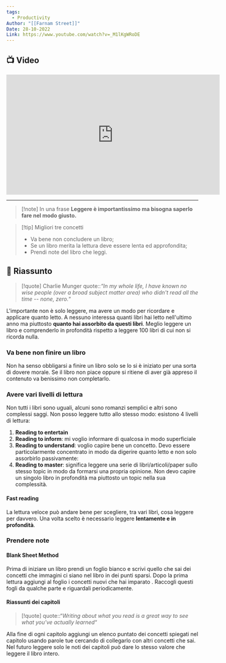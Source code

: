 ```yaml
---
tags:
  - Productivity
Author: "[[Farnam Street]]"
Date: 28-10-2022
Link: https://www.youtube.com/watch?v=_M1lKgWRoDE
---
```


## 📺 Video
<div class="iframe-container">
  <iframe width="560" height="315" src="https://www.youtube.com/embed/_M1lKgWRoDE" title="YouTube video player" frameborder="0" allow="accelerometer; autoplay; clipboard-write; encrypted-media; gyroscope; picture-in-picture" allowfullscreen></iframe>
</div>

---

> [!note] In una frase
> **Leggere è importantissimo ma bisogna saperlo fare nel modo giusto.**

> [!tip] Migliori tre concetti
> - Va bene non concludere un libro;
> - Se un libro merita la lettura deve essere lenta ed approfondita;
> - Prendi note del libro che leggi.

## 📒 Riassunto

> [!quote] Charlie Munger
> quote::*“In my whole life, I have known no wise people (over a broad subject matter area) who didn't read all the time -- none, zero.*“

L'importante non è solo leggere, ma avere un modo per ricordare e applicare quanto letto.
A nessuno interessa quanti libri hai letto nell'ultimo anno ma piuttosto **quanto hai assorbito da questi libri**. Meglio leggere un libro e comprenderlo in profondità rispetto a leggere 100 libri di cui non si ricorda nulla.

### Va bene non finire un libro
Non ha senso obbligarsi a finire un libro solo se lo si è iniziato per una sorta di dovere morale. Se il libro non piace oppure si ritiene di aver già appreso il contenuto va benissimo non completarlo.
### Avere vari livelli di lettura
Non tutti i libri sono uguali, alcuni sono romanzi semplici e altri sono complessi saggi.
Non posso leggere tutto allo stesso modo: esistono 4 livelli di lettura:
1. **Reading to entertain**
2. **Reading to inform**: mi voglio informare di qualcosa in modo superficiale
3. **Reading to understand**: voglio capire bene un concetto. Devo essere particolarmente concentrato in modo da digerire quanto letto e non solo assorbirlo passivamente:
4. **Reading to master**: significa leggere una serie di libri/articoli/paper sullo stesso topic in modo da formarsi una propria opinione. Non devo capire un singolo libro in profondità ma piuttosto un topic nella sua complessità.
#### Fast reading
La lettura veloce può andare bene per scegliere, tra vari libri, cosa leggere per davvero. Una volta scelto è necessario leggere **lentamente e in profondità**.
### Prendere note
#### Blank Sheet Method
Prima di iniziare un libro prendi un foglio bianco e scrivi quello che sai dei concetti che immagini ci siano nel libro in dei punti sparsi.
Dopo la prima lettura aggiungi al foglio i concetti nuovi che hai imparato .
Raccogli questi fogli da qualche parte e riguardali periodicamente. 
#### Riassunti dei capitoli
> [!quote]
> quote::“*Writing about what you read is a great way to see what you've actually learned*“

Alla fine di ogni capitolo aggiungi un elenco puntato dei concetti spiegati nel capitolo usando parole tue cercando di collegarlo con altri concetti che sai.
Nel futuro leggere solo le noti dei capitoli può dare lo stesso valore che leggere il libro intero.
